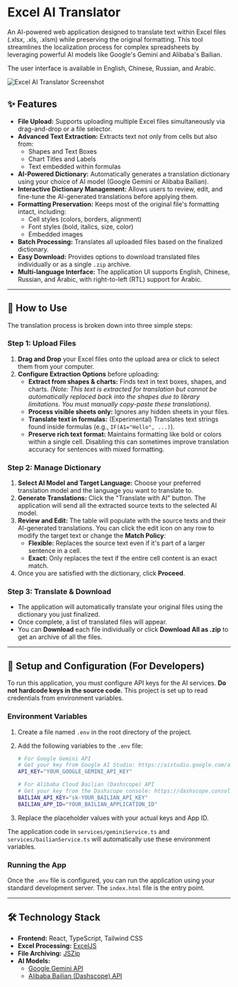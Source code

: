 # Excel AI Translator

An AI-powered web application designed to translate text within Excel files (.xlsx, .xls, .xlsm) while preserving the original formatting. This tool streamlines the localization process for complex spreadsheets by leveraging powerful AI models like Google's Gemini and Alibaba's Bailian.

The user interface is available in English, Chinese, Russian, and Arabic.

![Excel AI Translator Screenshot](https://storage.googleapis.com/aifile-public-1/excel_translator_screenshot.png)

## ✨ Features

- **File Upload:** Supports uploading multiple Excel files simultaneously via drag-and-drop or a file selector.
- **Advanced Text Extraction:** Extracts text not only from cells but also from:
    - Shapes and Text Boxes
    - Chart Titles and Labels
    - Text embedded within formulas
- **AI-Powered Dictionary:** Automatically generates a translation dictionary using your choice of AI model (Google Gemini or Alibaba Bailian).
- **Interactive Dictionary Management:** Allows users to review, edit, and fine-tune the AI-generated translations before applying them.
- **Formatting Preservation:** Keeps most of the original file's formatting intact, including:
    - Cell styles (colors, borders, alignment)
    - Font styles (bold, italics, size, color)
    - Embedded images
- **Batch Processing:** Translates all uploaded files based on the finalized dictionary.
- **Easy Download:** Provides options to download translated files individually or as a single `.zip` archive.
- **Multi-language Interface:** The application UI supports English, Chinese, Russian, and Arabic, with right-to-left (RTL) support for Arabic.

---

## 🚀 How to Use

The translation process is broken down into three simple steps:

### Step 1: Upload Files

1.  **Drag and Drop** your Excel files onto the upload area or click to select them from your computer.
2.  **Configure Extraction Options** before uploading:
    - **Extract from shapes & charts:** Finds text in text boxes, shapes, and charts. _(Note: This text is extracted for translation but cannot be automatically replaced back into the shapes due to library limitations. You must manually copy-paste these translations)._
    - **Process visible sheets only:** Ignores any hidden sheets in your files.
    - **Translate text in formulas:** (Experimental) Translates text strings found inside formulas (e.g., `IF(A1="Hello", ...)`).
    - **Preserve rich text format:** Maintains formatting like bold or colors within a single cell. Disabling this can sometimes improve translation accuracy for sentences with mixed formatting.

### Step 2: Manage Dictionary

1.  **Select AI Model and Target Language:** Choose your preferred translation model and the language you want to translate to.
2.  **Generate Translations:** Click the "Translate with AI" button. The application will send all the extracted source texts to the selected AI model.
3.  **Review and Edit:** The table will populate with the source texts and their AI-generated translations. You can click the edit icon on any row to modify the target text or change the **Match Policy**:
    - **Flexible:** Replaces the source text even if it's part of a larger sentence in a cell.
    - **Exact:** Only replaces the text if the entire cell content is an exact match.
4.  Once you are satisfied with the dictionary, click **Proceed**.

### Step 3: Translate & Download

- The application will automatically translate your original files using the dictionary you just finalized.
- Once complete, a list of translated files will appear.
- You can **Download** each file individually or click **Download All as .zip** to get an archive of all the files.

---

## 🔧 Setup and Configuration (For Developers)

To run this application, you must configure API keys for the AI services. **Do not hardcode keys in the source code.** This project is set up to read credentials from environment variables.

### Environment Variables

1.  Create a file named `.env` in the root directory of the project.
2.  Add the following variables to the `.env` file:

    ```bash
    # For Google Gemini API
    # Get your key from Google AI Studio: https://aistudio.google.com/app/apikey
    API_KEY="YOUR_GOOGLE_GEMINI_API_KEY"

    # For Alibaba Cloud Bailian (Dashscope) API
    # Get your key from the Dashscope console: https://dashscope.console.aliyun.com/
    BAILIAN_API_KEY="sk-YOUR_BAILIAN_API_KEY"
    BAILIAN_APP_ID="YOUR_BAILIAN_APPLICATION_ID"
    ```

3.  Replace the placeholder values with your actual keys and App ID.

The application code in `services/geminiService.ts` and `services/bailianService.ts` will automatically use these environment variables.

### Running the App

Once the `.env` file is configured, you can run the application using your standard development server. The `index.html` file is the entry point.

---

## 🛠️ Technology Stack

- **Frontend:** React, TypeScript, Tailwind CSS
- **Excel Processing:** [ExcelJS](https://github.com/exceljs/exceljs)
- **File Archiving:** [JSZip](https://stuk.github.io/jszip/)
- **AI Models:**
    - [Google Gemini API](https://ai.google.dev/)
    - [Alibaba Bailian (Dashscope) API](https://help.aliyun.com/zh/model-studio/developer-reference/api-details-9)
